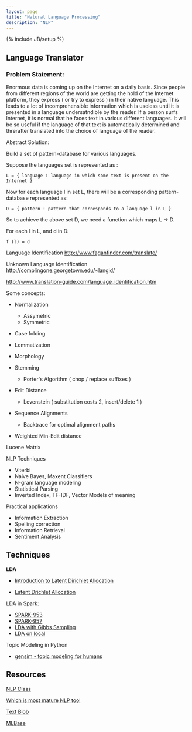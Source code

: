 ```yaml
---
layout: page
title: "Natural Language Processing"
description: "NLP"
---
```


{% include JB/setup %}

## Language Translator

### Problem Statement:

Enormous data is coming up on the Internet on a daily basis. Since people from different regions of the world are getting the hold of the Internet platform, they express ( or try to express ) in their native language. This leads to a lot of incomprehensible information which is useless until it is presented in a language undersatndible by the reader. If a person surfs Internet, it is normal that he faces text in various different languages. It will be so useful if the language of that text is automatically determined and threrafter translated into the choice of language of the reader.

Abstract Solution:

Build a set of pattern-database for various languages.

Suppose the languages set is represented as :

    L = { language : language in which some text is present on the Internet }

Now for each language  l in set L, there will be a corresponding pattern-database represented as:

    D = { pattern : pattern that corresponds to a language l in L }

So to achieve the above set D, we need a function which maps L -> D.

For each l in L, and d in D:

    f (l) = d


Language Identification <http://www.faganfinder.com/translate/>

Unknown Language Identification <http://complingone.georgetown.edu/~langid/>

<http://www.translation-guide.com/language_identification.htm>


Some concepts:


 * Normalization
   * Assymetric
   * Symmetric
 * Case folding
 * Lemmatization
 * Morphology
 * Stemming
   - Porter's Algorithm ( chop / replace suffixes )

 * Edit Distance
   - Levenstein ( substitution costs 2, insert/delete 1 )
 * Sequence Alignments
   - Backtrace for optimal alignment paths
 * Weighted Min-Edit distance


Lucene Matrix

NLP Techniques

 * Viterbi
 * Naive Bayes, Maxent Classifiers
 * N-gram language modeling
 * Statistical Parsing
 * Inverted Index, TF-IDF, Vector Models of meaning

Practical applications

 * Information Extraction
 * Spelling correction
 * Information Retrieval
 * Sentiment Analysis

## Techniques

**LDA**

 * [Introduction to Latent Dirichlet Allocation](http://blog.echen.me/2011/08/22/introduction-to-latent-dirichlet-allocation/)

 * [Latent Drichlet Allocation](https://en.wikipedia.org/wiki/Latent_Dirichlet_allocation)


LDA in Spark:

 * [SPARK-953](https://spark-project.atlassian.net/browse/SPARK-953)
 * [SPARK-957](https://spark-project.atlassian.net/browse/SPARK-957)
 * [LDA with Gibbs Sampling](https://gist.github.com/waleking/5477002)
 * [LDA on local](https://gist.github.com/mijia/4224451)

Topic Modeling in Python

 * [gensim - topic modeling for humans](http://radimrehurek.com/gensim/index.html)

## Resources

[NLP Class](http://dhgarrette.github.io/nlpclass/)

[Which is most mature NLP tool](http://www.quora.com/Natural-Language-Processing/Which-NLP-engine-among-the-ones-below-is-most-mature-and-should-be-used-by-a-startup-for-its-NLP-needs)

[Text Blob](https://textblob.readthedocs.org/en/latest/)

[MLBase](http://mlbase.org/)

